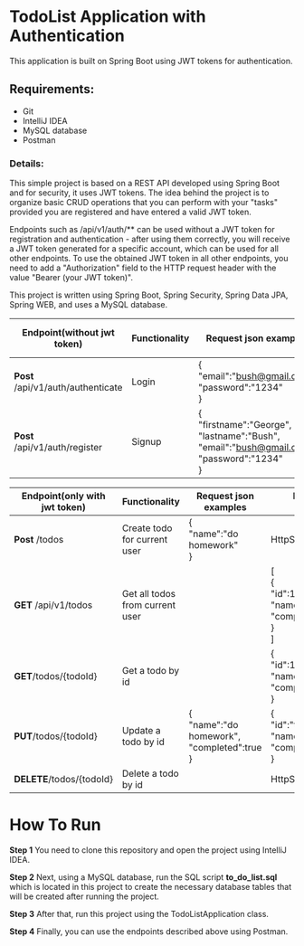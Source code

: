 # TodoList Application with Authentication

This application is built on Spring Boot using JWT tokens for authentication.

## Requirements:
* Git
* IntelliJ IDEA
* MySQL database
* Postman

### Details:
This simple project is based on a REST API developed using Spring Boot and for security, it uses JWT tokens. The idea behind the project is to organize basic CRUD operations that you can perform with your "tasks" provided you are registered and have entered a valid JWT token.

Endpoints such as /api/v1/auth/** can be used without a JWT token for registration and authentication - after using them correctly, you will receive a JWT token generated for a specific account, which can be used for all other endpoints.
To use the obtained JWT token in all other endpoints, you need to add a "Authorization" field to the HTTP request header with the value "Bearer (your JWT token)".

This project is written using Spring Boot, Spring Security, Spring Data JPA, Spring WEB, and uses a MySQL database.


| Endpoint(without jwt token)        | Functionality                       | Request json examples                                                                                        | Response json examples                                                          |
|------------------------------------|-------------------------------------|--------------------------------------------------------------------------------------------------------------|---------------------------------------------------------------------------------|
| **Post** /api/v1/auth/authenticate | Login                               | {<br/>"email":"bush@gmail.com",<br/>"password":"1234"<br/>}                                                  | {<br/>"token":"your token"<br/>}                                                |
| **Post** /api/v1/auth/register     | Signup                              | {<br/>"firstname":"George",<br/>"lastname":"Bush",<br/>"email":"bush@gmail.com",<br/>"password":"1234"<br/>} | {<br/>"token":"your token"<br/>}                                                |



| Endpoint(only with jwt token)      | Functionality                    | Request json examples                                  | Response json examples                                                          |
|------------------------------------|----------------------------------|--------------------------------------------------------|---------------------------------------------------------------------------------|
| **Post** /todos                    | Create todo for current user     | {<br/>"name":"do homework"<br/>}                       | HttpStatus.CREATED                                                              |
 | **GET** /api/v1/todos              | Get all todos from current user  |                                                        | [<br/>{<br/>"id":1,<br/>"name":"task's name",<br/>"completed":false<br/>}<br/>] |
 | **GET**/todos/{todoId}             | Get a todo by id                 |                                                        | {<br/>"id":1,<br/>"name":"task's name",<br/>"completed":false<br/>}             |
 | **PUT**/todos/{todoId}             | Update a todo by id              | {<br/>"name":"do homework",<br/>"completed":true<br/>} | {<br/>"id":"todoId",<br/>"name":"do homework",<br/>"completed":true<br/>}       |
 | **DELETE**/todos/{todoId}          | Delete a todo by id              |                                                        | HttpStatus.NO_CONTENT                                                           |



# How To Run

**Step 1**
You need to clone this repository and open the project using IntelliJ IDEA.

**Step 2**
Next, using a MySQL database, run the SQL script **to_do_list.sql** which is located in this project to create the necessary database tables
that will be created after running the project.

**Step 3**
After that, run this project using the TodoListApplication class.

**Step 4**
Finally, you can use the endpoints described above using Postman.